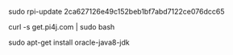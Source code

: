 sudo rpi-update 2ca627126e49c152beb1bf7abd7122ce076dcc65

curl -s get.pi4j.com | sudo bash

sudo apt-get install oracle-java8-jdk
